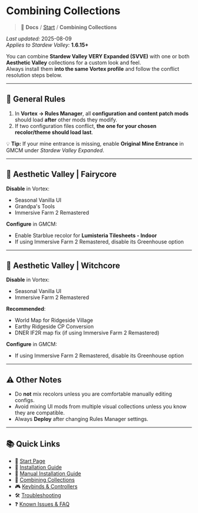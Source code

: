 # Combining Collections

> 📂 **Docs** / [Start](/start.md) / **Combining Collections**

*Last updated:* 2025-08-09  
*Applies to Stardew Valley:* **1.6.15+**

You can combine **Stardew Valley VERY Expanded (SVVE)** with one or both **Aesthetic Valley** collections for a custom look and feel.  
Always install them **into the same Vortex profile** and follow the conflict resolution steps below.

---

## 🔄 General Rules

1. In **Vortex → Rules Manager**, all **configuration and content patch mods** should load **after** other mods they modify.  
2. If two configuration files conflict, **the one for your chosen recolor/theme should load last**.

💡 **Tip:** If your mine entrance is missing, enable **Original Mine Entrance** in GMCM under *Stardew Valley Expanded*.

---

## 🌸 Aesthetic Valley | Fairycore

**Disable** in Vortex:
- Seasonal Vanilla UI  
- Grandpa's Tools  
- Immersive Farm 2 Remastered  

**Configure** in GMCM:
- Enable Starblue recolor for **Lumisteria Tilesheets - Indoor**  
- If using Immersive Farm 2 Remastered, disable its Greenhouse option

---

## 🔮 Aesthetic Valley | Witchcore

**Disable** in Vortex:
- Seasonal Vanilla UI  
- Immersive Farm 2 Remastered  

**Recommended**:
- World Map for Ridgeside Village  
- Earthy Ridgeside CP Conversion  
- DNER IF2R map fix (if using Immersive Farm 2 Remastered)

**Configure** in GMCM:
- If using Immersive Farm 2 Remastered, disable its Greenhouse option

---

## ⚠️ Other Notes

- Do **not** mix recolors unless you are comfortable manually editing configs.  
- Avoid mixing UI mods from multiple visual collections unless you know they are compatible.  
- Always **Deploy** after changing Rules Manager settings.

---

## 📚 Quick Links

- 🌾 [Start Page](/start.md)  
- 🚀 [Installation Guide](/install.md)  
- 🧩 [Manual Installation Guide](/manual-install.md)  
- 🔀 [Combining Collections](/combining.md)  
- 🎮 [Keybinds & Controllers](/keybinds.md)  
- 🛠️ [Troubleshooting](/troubleshooting.md)  
- ❓ [Known Issues & FAQ](/known-issues-and-faq.md)  
